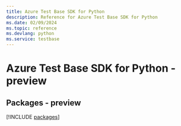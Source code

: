 ```yaml
---
title: Azure Test Base SDK for Python
description: Reference for Azure Test Base SDK for Python
ms.date: 02/09/2024
ms.topic: reference
ms.devlang: python
ms.service: testbase
---
```

# Azure Test Base SDK for Python - preview
## Packages - preview
[!INCLUDE [packages](test-base-index.md)]